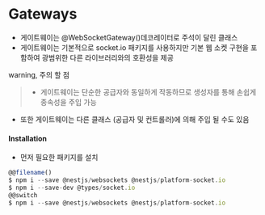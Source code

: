 # Gateways

- 게이트웨이는 @WebSocketGateway()데코레이터로 주석이 달린 클래스
- 게이트웨이는 기본적으로 socket.io 패키지를 사용하지만 기본 웹 소켓 구현을 포함하여 광범위한 다른 라이브러리와의 호환성을 제공

warning, 주의 할 점

> - 게이트웨이는 단순한 공급자와 동일하게 작동하므로 생성자를 통해 손쉽게 종속성을 주입 가능

- 또한 게이트웨이는 다른 클래스 (공급자 및 컨트롤러)에 의해 주입 될 수도 있음

#### Installation

- 먼저 필요한 패키지를 설치

```js
@@filename()
$ npm i --save @nestjs/websockets @nestjs/platform-socket.io
$ npm i --save-dev @types/socket.io
@@switch
$ npm i --save @nestjs/websockets @nestjs/platform-socket.io
```
